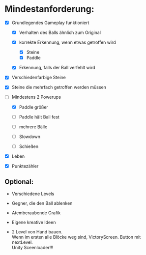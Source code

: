 ﻿# Mindestanforderung:

- [x] Grundlegendes Gameplay funktioniert 
  - [x] Verhalten des Balls ähnlich zum Original
  - [x] korrekte Erkennung, wenn etwas getroffen wird
    - [x] Steine 
    - [x] Paddle
  - [x] Erkennung, falls der Ball verfehlt wird


- [x] Verschiedenfarbige Steine
- [x] Steine die mehrfach getroffen werden müssen


- [ ] Mindestens 2 Powerups 
  - [x] Paddle größer
  - [ ] Paddle hält Ball fest
  - [ ] mehrere Bälle
  - [ ] Slowdown
  - [ ] Schießen


- [x] Leben 
- [x] Punktezähler

## Optional:

- Verschiedene Levels

- Gegner, die den Ball ablenken

- Atemberaubende Grafik

- Eigene kreative Ideen


- 2 Level von Hand bauen. </br> Wenn im ersten alle Blöcke weg sind, VictoryScreen. Button mit nextLevel. </br> Unity Sceenloader!!! 